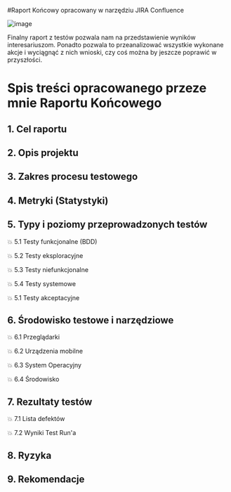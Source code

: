 #Raport Końcowy opracowany w narzędziu JIRA Confluence

![image](https://user-images.githubusercontent.com/116351258/229900164-4dd68c85-8c79-49a9-8f49-d8a448a9f8d0.png)

Finalny raport z testów pozwala nam na przedstawienie wyników interesariuszom. Ponadto pozwala to przeanalizować wszystkie wykonane akcje i wyciągnąć z nich wnioski, czy coś można by jeszcze poprawić w przyszłości.


# Spis treści opracowanego przeze mnie Raportu Końcowego

## 1. Cel raportu
## 2. Opis projektu
## 3. Zakres procesu testowego
## 4. Metryki (Statystyki)
## 5. Typy i poziomy przeprowadzonych testów

:boom: 5.1 Testy funkcjonalne (BDD)

:boom: 5.2 Testy eksploracyjne

:boom: 5.3 Testy niefunkcjonalne

:boom: 5.4 Testy systemowe

:boom: 5.1 Testy akceptacyjne

## 6. Środowisko testowe i narzędziowe

:boom: 6.1 Przeglądarki

:boom: 6.2 Urządzenia mobilne

:boom: 6.3 System Operacyjny

:boom: 6.4 Środowisko

## 7. Rezultaty testów

:boom: 7.1 Lista defektów

:boom: 7.2 Wyniki Test Run'a 

## 8. Ryzyka

## 9. Rekomendacje
